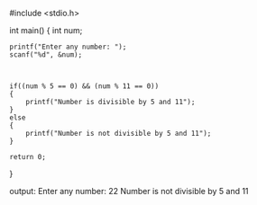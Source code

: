 #include <stdio.h>

int main()
{
    int num;

    
    printf("Enter any number: ");
    scanf("%d", &num);


    
    if((num % 5 == 0) && (num % 11 == 0))
    {
        printf("Number is divisible by 5 and 11");
    }
    else
    {
        printf("Number is not divisible by 5 and 11");
    }

    return 0;
}







output:
Enter any number: 22
Number is not divisible by 5 and 11
